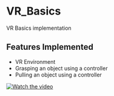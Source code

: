 # VR_Basics
VR Basics implementation

## Features Implemented
- VR Environment
- Grasping an object using a controller
- Pulling an object using a controller

[![Watch the video]()](https://github.com/shaileshpranav/VR_Basics/blob/main/Assignment_3.mp4)
